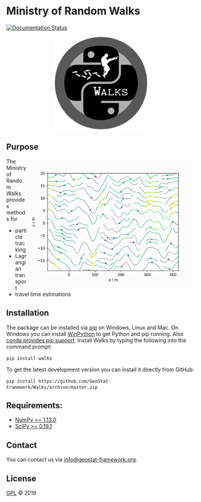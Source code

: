 # Ministry of Random Walks

[![Documentation Status](https://readthedocs.org/projects/docs/badge/?version=latest)](https://geostat-framework.readthedocs.io/projects/walks/en/latest/)

<p align="center">
<img src="https://raw.githubusercontent.com/GeoStat-Framework/Walks/master/docs/source/pics/walks.png" alt="Walks-LOGO" width="251px"/>
</p>

## Purpose

<img align="right" width="450" src="https://raw.githubusercontent.com/GeoStat-Framework/Walks/master/docs/source/pics/random_walks.gif" alt="">

The Ministry of Random Walks provides methods for

- particle tracking
- Lagrangian transport
- travel time estimations


## Installation

The package can be installed via [pip][pip_link] on Windows, Linux and Mac.
On Windows you can install [WinPython][winpy_link] to get
Python and pip running. Also [conda provides pip support][conda_pip].
Install Walks by typing the following into the command prompt:

    pip install walks

To get the latest development version you can install it directly from GitHub:

    pip install https://github.com/GeoStat-Framework/Walks/archive/master.zip


## Requirements:

- [NumPy >= 1.13.0](https://www.numpy.org)
- [SciPy >= 0.19.1](https://www.scipy.org/scipylib)


## Contact

You can contact us via <info@geostat-framework.org>.


## License

[GPL][gpl_link] © 2019

[pip_link]: https://pypi.org/project/walks
[conda_pip]: https://docs.conda.io/projects/conda/en/latest/user-guide/tasks/manage-pkgs.html#installing-non-conda-packages
[winpy_link]: https://winpython.github.io/
[gpl_link]: https://github.com/GeoStat-Framework/GSTools/blob/master/LICENSE
